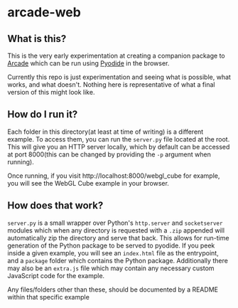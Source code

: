 # arcade-web

## What is this?

This is the very early experimentation at creating a companion package to [Arcade](https://github.com/pythonarcade/arcade) which can be run
using [Pyodide](https://github.com/pyodide/pyodide) in the browser.

Currently this repo is just experimentation and seeing what is possible, what works, and what doesn't. Nothing here is representative of what
a final version of this might look like.

## How do I run it?

Each folder in this directory(at least at time of writing) is a different example. To access them, you can run the `server.py` file located at the root. This will give you an HTTP server locally, which by default can be accessed at port 8000(this can be changed by providing the `-p` argument when running).

Once running, if you visit http://localhost:8000/webgl_cube for example, you will see the WebGL Cube example in your browser.

## How does that work?

`server.py` is a small wrapper over Python's `http.server` and `socketserver` modules which when any directory is requested with a `.zip` appended will automatically zip the directory and serve that back. This allows for run-time generation of the Python package to be served to pyodide. If you peek inside a given example, you will see an `index.html` file as the entrypoint, and a `package` folder which contains the Python package. Additionally there may also be an `extra.js` file which may contain any necessary custom JavaScript code for the example.

Any files/folders other than these, should be documented by a README within that specific example